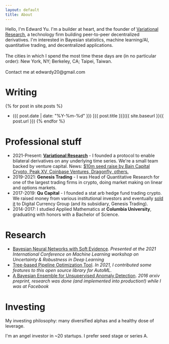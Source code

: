 ```yaml
---
layout: default
title: About
---
```


<p class="message">
  Hello, I'm Edward Yu. I'm a builder at heart, and the founder of <a href="https://variational.io">Variational Research</a>, a technology firm building peer-to-peer decentralized derivatives. I'm interested in Bayesian statistics, machine learning/AI, quantitative trading, and decentralized applications.
<br><br>
  The cities in which I spend the most time these days are (in no particular order): New York, NY; Berkeley, CA; Taipei, Taiwan. 
  <br><br>
  Contact me at edwardy20@gmail.com
</p>

# Writing
{% for post in site.posts %}
* ({{ post.date | date: "%Y-%m-%d" }}) [{{ post.title }}]({{ site.baseurl }}{{ post.url }})
{% endfor %}

# Professional stuff
* 2021-Present: **[Variational Research](https://variational.io)** - I founded a protocol to enable bilateral derivatives on any underlying time series. We're a small team backed by venture capital. News: <a href="https://www.theblock.co/post/322653/arbitrum-crypto-protocol-variational-funding">$10m seed raise by Bain Capital Crypto, Peak XV, Coinbase Ventures, Dragonfly, others.</a>
* 2019-2021: **Genesis Trading** - I was Head of Quantitative Research for one of the largest trading firms in crypto, doing market making on linear and options markets.
* 2017-2019: **Qu Capital** - I founded a stat arb hedge fund trading crypto. We raised money from various institutional investors and eventually [sold it](https://www.coindesk.com/markets/2019/09/20/genesis-trading-acquires-quant-investment-firm-qu-capital) to Digital Currency Group (and its subsidiary, Genesis Trading).
* 2014-2017: I studied Applied Mathematics at **Columbia University**, graduating with honors with a Bachelor of Science.

# Research
* [Bayesian Neural Networks with Soft Evidence](https://arxiv.org/abs/2010.09570). *Presented at the 2021 International Conference on Machine Learning workshop on Uncertainty & Robustness in Deep Learning*
* [Tree-based Pipeline Optimization Tool](https://github.com/EpistasisLab/tpot). *In 2021, I contributed some features to this open source library for AutoML.* 
* [A Bayesian Ensemble for Unsupervised Anomaly Detection](https://arxiv.org/abs/1610.07677). *2016 arxiv preprint, research was done (and implemented into production!) while I was at Facebook*

# Investing
My investing philosophy: many diversified alphas and a healthy dose of leverage.

I'm an angel investor in ~20 startups. I prefer seed stage or series A. 